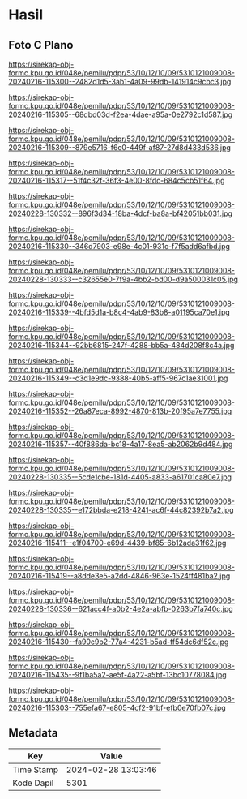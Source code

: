 # Hasil

## Foto C Plano

https://sirekap-obj-formc.kpu.go.id/048e/pemilu/pdpr/53/10/12/10/09/5310121009008-20240216-115300--2482d1d5-3ab1-4a09-99db-141914c9cbc3.jpg

https://sirekap-obj-formc.kpu.go.id/048e/pemilu/pdpr/53/10/12/10/09/5310121009008-20240216-115305--68dbd03d-f2ea-4dae-a95a-0e2792c1d587.jpg

https://sirekap-obj-formc.kpu.go.id/048e/pemilu/pdpr/53/10/12/10/09/5310121009008-20240216-115309--879e5716-f6c0-449f-af87-27d8d433d536.jpg

https://sirekap-obj-formc.kpu.go.id/048e/pemilu/pdpr/53/10/12/10/09/5310121009008-20240216-115317--51f4c32f-36f3-4e00-8fdc-684c5cb51f64.jpg

https://sirekap-obj-formc.kpu.go.id/048e/pemilu/pdpr/53/10/12/10/09/5310121009008-20240228-130332--896f3d34-18ba-4dcf-ba8a-bf42051bb031.jpg

https://sirekap-obj-formc.kpu.go.id/048e/pemilu/pdpr/53/10/12/10/09/5310121009008-20240216-115330--346d7903-e98e-4c01-931c-f7f5add6afbd.jpg

https://sirekap-obj-formc.kpu.go.id/048e/pemilu/pdpr/53/10/12/10/09/5310121009008-20240228-130333--c32655e0-7f9a-4bb2-bd00-d9a500031c05.jpg

https://sirekap-obj-formc.kpu.go.id/048e/pemilu/pdpr/53/10/12/10/09/5310121009008-20240216-115339--4bfd5d1a-b8c4-4ab9-83b8-a01195ca70e1.jpg

https://sirekap-obj-formc.kpu.go.id/048e/pemilu/pdpr/53/10/12/10/09/5310121009008-20240216-115344--92bb6815-247f-4288-bb5a-484d208f8c4a.jpg

https://sirekap-obj-formc.kpu.go.id/048e/pemilu/pdpr/53/10/12/10/09/5310121009008-20240216-115349--c3d1e9dc-9388-40b5-aff5-967c1ae31001.jpg

https://sirekap-obj-formc.kpu.go.id/048e/pemilu/pdpr/53/10/12/10/09/5310121009008-20240216-115352--26a87eca-8992-4870-813b-20f95a7e7755.jpg

https://sirekap-obj-formc.kpu.go.id/048e/pemilu/pdpr/53/10/12/10/09/5310121009008-20240216-115357--40f886da-bc18-4a17-8ea5-ab2062b9d484.jpg

https://sirekap-obj-formc.kpu.go.id/048e/pemilu/pdpr/53/10/12/10/09/5310121009008-20240228-130335--5cde1cbe-181d-4405-a833-a61701ca80e7.jpg

https://sirekap-obj-formc.kpu.go.id/048e/pemilu/pdpr/53/10/12/10/09/5310121009008-20240228-130335--e172bbda-e218-4241-ac6f-44c82392b7a2.jpg

https://sirekap-obj-formc.kpu.go.id/048e/pemilu/pdpr/53/10/12/10/09/5310121009008-20240216-115411--e1f04700-e69d-4439-bf85-6b12ada31f62.jpg

https://sirekap-obj-formc.kpu.go.id/048e/pemilu/pdpr/53/10/12/10/09/5310121009008-20240216-115419--a8dde3e5-a2dd-4846-963e-1524ff481ba2.jpg

https://sirekap-obj-formc.kpu.go.id/048e/pemilu/pdpr/53/10/12/10/09/5310121009008-20240228-130336--621acc4f-a0b2-4e2a-abfb-0263b7fa740c.jpg

https://sirekap-obj-formc.kpu.go.id/048e/pemilu/pdpr/53/10/12/10/09/5310121009008-20240216-115430--fa90c9b2-77a4-4231-b5ad-ff54dc6df52c.jpg

https://sirekap-obj-formc.kpu.go.id/048e/pemilu/pdpr/53/10/12/10/09/5310121009008-20240216-115435--9f1ba5a2-ae5f-4a22-a5bf-13bc10778084.jpg

https://sirekap-obj-formc.kpu.go.id/048e/pemilu/pdpr/53/10/12/10/09/5310121009008-20240216-115303--755efa67-e805-4cf2-91bf-efb0e70fb07c.jpg


## Metadata

| Key        | Value               |
| ---------- | ------------------- |
| Time Stamp | 2024-02-28 13:03:46 |
| Kode Dapil | 5301                |



